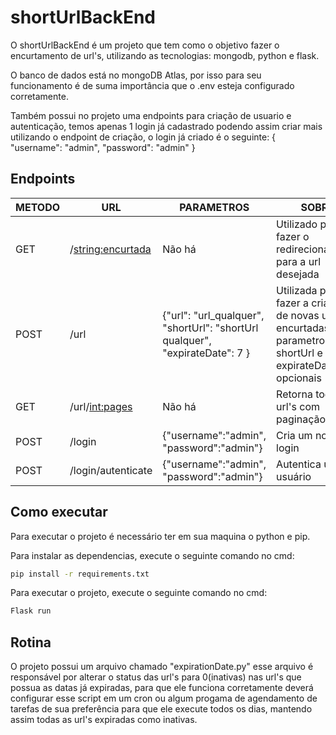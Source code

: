 # shortUrlBackEnd


O shortUrlBackEnd é um projeto que tem como o objetivo fazer o encurtamento de url's, utilizando as tecnologias: mongodb, python e flask.

O banco de dados está no mongoDB Atlas, por isso para seu funcionamento é de suma importância que o .env esteja configurado corretamente.

Também possui no projeto uma endpoints para criação de usuario e autenticação, temos apenas 1 login já cadastrado podendo assim criar mais utilizando o endpoint de criação,
o login já criado é o seguinte:
{
	"username": "admin",
	"password": "admin"
}


## Endpoints


|METODO|URL|PARAMETROS|SOBRE|
| --------- |----------- | ------ | --------|
| GET|/<string:encurtada> | Não há | Utilizado para fazer o redirecionamento para a url desejada |
| POST |/url | {"url": "url_qualquer", "shortUrl": "shortUrl qualquer", "expirateDate": 7 } | Utilizada para fazer a criação de novas urls encurtadas. Os parametros shortUrl e expirateDate são opcionais |
| GET|/url/<int:pages> | Não há | Retorna todas as url's com paginação|
| POST|/login | {"username":"admin", "password":"admin"} | Cria um novo login|
| POST |/login/autenticate | {"username":"admin", "password":"admin"} | Autentica um usuário |


## Como executar

Para executar o projeto é necessário ter em sua maquina o python e pip.

Para instalar as dependencias, execute o seguinte comando no cmd: 

```bash
pip install -r requirements.txt
```

Para executar o projeto, execute o seguinte comando no cmd:

```bash
Flask run
```

## Rotina

O projeto possui um arquivo chamado "expirationDate.py" esse arquivo é responsável por alterar o status das url's para 0(inativas) nas url's que possua as datas já expiradas, para que ele funciona corretamente deverá configurar esse script em um cron ou algum progama de agendamento de tarefas de sua preferência para que ele execute todos os dias, mantendo assim todas as url's expiradas como inativas. 
